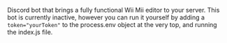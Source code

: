 Discord bot that brings a fully functional Wii Mii editor to your server. This bot is currently inactive, however you can run it yourself by adding a `token="yourToken"` to the process.env object at the very top, and running the index.js file.
